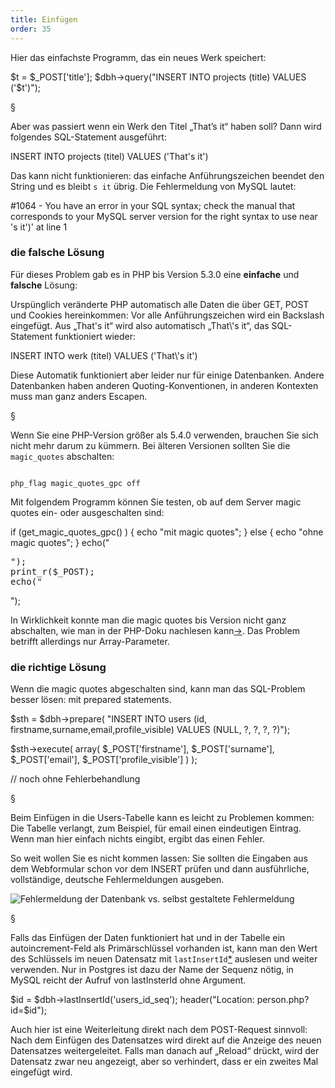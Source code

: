 ```yaml
---
title: Einfügen
order: 35
---
```


Hier das einfachste Programm, das ein neues Werk speichert:

<php caption="Einfügen von Daten in die Datenbank - mit Sicherheitsproblem!">
$t = $_POST['title'];
$dbh->query("INSERT INTO projects (title) VALUES ('$t')");
</php>

§

Aber was passiert wenn ein Werk den Titel
„That’s it“ haben soll? Dann wird folgendes SQL-Statement ausgeführt:

<sql>
INSERT INTO projects (titel) VALUES ('That's it')
</sql>

Das kann nicht funktionieren: das einfache Anführungszeichen beendet den String
und es bleibt `s it` übrig. Die Fehlermeldung von MySQL lautet:

<plain>
#1064 - You have an error in your SQL syntax; check the manual that corresponds to your MySQL server version for the right syntax to use near 's it')' at line 1
</plain>

### die falsche Lösung

Für dieses Problem gab es in PHP bis Version 5.3.0 eine **einfache** und **falsche** Lösung:

Urspünglich veränderte PHP automatisch alle Daten die über GET, POST und
Cookies hereinkommen: Vor alle Anführungszeichen wird ein Backslash eingefügt.
Aus „That's it“ wird also automatisch „That\\'s it“, das SQL-Statement
funktioniert wieder:

<sql>
INSERT INTO werk (titel) VALUES ('That\'s it')
</sql>

Diese Automatik funktioniert aber leider nur für einige Datenbanken.
Andere Datenbanken haben anderen Quoting-Konventionen, in
anderen Kontexten muss man ganz anders Escapen.

§

Wenn Sie eine PHP-Version größer als 5.4.0 verwenden, brauchen
Sie sich nicht mehr darum zu kümmern. Bei älteren Versionen 
sollten Sie die `magic_quotes` abschalten:

<code caption="In der Apache Konfiguration: magic quotes abschalten">
php_flag magic_quotes_gpc off
</code>

Mit folgendem Programm können Sie testen, ob auf dem Server magic quotes ein- oder ausgeschalten sind:

<php caption="Testen ob magic quotes eingeschalten sind">
if (get_magic_quotes_gpc() ) {
  echo "mit magic quotes";
} else {
  echo "ohne magic quotes";
}
echo("<pre>");
print_r($_POST);
echo("</pre>");
</php>

In Wirklichkeit konnte man die magic quotes bis Version nicht ganz abschalten, wie man in der
PHP-Doku nachlesen kann[&rarr;](http://at.php.net/manual/de/security.magicquotes.disabling.php).
Das Problem betrifft allerdings nur Array-Parameter.

### die richtige Lösung

Wenn die magic quotes abgeschalten sind, kann man das SQL-Problem besser lösen: mit prepared statements. 

<php caption="Einfügen von Daten in die Datenbank mit prepared statements">
$sth = $dbh->prepare(
  "INSERT INTO users
    (id,  firstname,surname,email,profile_visible)
      VALUES
    (NULL,        ?,      ?,    ?,              ?)");

$sth->execute(
  array(
    $_POST['firstname'],
    $_POST['surname'],
    $_POST['email'],
    $_POST['profile_visible']
  )
); 

// noch ohne Fehlerbehandlung
</php>

§

Beim Einfügen in die Users-Tabelle kann es leicht zu Problemen kommen: Die
Tabelle verlangt, zum Beispiel, für email einen eindeutigen Eintrag. Wenn man
hier einfach nichts eingibt, ergibt das einen Fehler.

So weit wollen Sie es nicht kommen lassen: Sie sollten die Eingaben aus dem
Webformular schon vor dem INSERT prüfen und dann ausführliche, vollständige,
deutsche Fehlermeldungen ausgeben.

![Fehlermeldung der Datenbank vs. selbst gestaltete Fehlermeldung](/images/2fehlermeldungen.png)

§

Falls das Einfügen der Daten funktioniert hat und in der Tabelle ein
autoincrement-Feld als Primärschlüssel vorhanden ist, kann man den Wert des
Schlüssels im neuen Datensatz mit 
`lastInsertId`[*](http://php.net/manual/en/pdo.lastinsertid.php) 
auslesen und weiter verwenden. Nur in Postgres ist dazu der
Name der Sequenz nötig, in MySQL reicht der Aufruf von lastInsterId ohne Argument.

<php caption="Primärschlüssel des neuen Datensatzes auslesen">
$id = $dbh->lastInsertId('users_id_seq');
header("Location: person.php?id=$id");
</php>

Auch hier ist eine Weiterleitung direkt nach dem POST-Request sinnvoll: Nach dem
Einfügen des Datensatzes wird direkt auf die Anzeige des neuen Datensatzes
weitergeleitet. Falls man danach auf „Reload“ drückt, wird der Datensatz zwar neu
angezeigt, aber so verhindert, dass er ein zweites Mal eingefügt wird.

